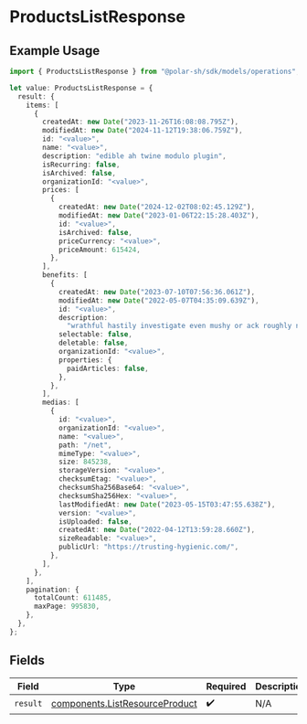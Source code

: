 # ProductsListResponse

## Example Usage

```typescript
import { ProductsListResponse } from "@polar-sh/sdk/models/operations";

let value: ProductsListResponse = {
  result: {
    items: [
      {
        createdAt: new Date("2023-11-26T16:08:08.795Z"),
        modifiedAt: new Date("2024-11-12T19:38:06.759Z"),
        id: "<value>",
        name: "<value>",
        description: "edible ah twine modulo plugin",
        isRecurring: false,
        isArchived: false,
        organizationId: "<value>",
        prices: [
          {
            createdAt: new Date("2024-12-02T08:02:45.129Z"),
            modifiedAt: new Date("2023-01-06T22:15:28.403Z"),
            id: "<value>",
            isArchived: false,
            priceCurrency: "<value>",
            priceAmount: 615424,
          },
        ],
        benefits: [
          {
            createdAt: new Date("2023-07-10T07:56:36.061Z"),
            modifiedAt: new Date("2022-05-07T04:35:09.639Z"),
            id: "<value>",
            description:
              "wrathful hastily investigate even mushy or ack roughly normal",
            selectable: false,
            deletable: false,
            organizationId: "<value>",
            properties: {
              paidArticles: false,
            },
          },
        ],
        medias: [
          {
            id: "<value>",
            organizationId: "<value>",
            name: "<value>",
            path: "/net",
            mimeType: "<value>",
            size: 845238,
            storageVersion: "<value>",
            checksumEtag: "<value>",
            checksumSha256Base64: "<value>",
            checksumSha256Hex: "<value>",
            lastModifiedAt: new Date("2023-05-15T03:47:55.638Z"),
            version: "<value>",
            isUploaded: false,
            createdAt: new Date("2022-04-12T13:59:28.660Z"),
            sizeReadable: "<value>",
            publicUrl: "https://trusting-hygienic.com/",
          },
        ],
      },
    ],
    pagination: {
      totalCount: 611485,
      maxPage: 995830,
    },
  },
};
```

## Fields

| Field                                                                            | Type                                                                             | Required                                                                         | Description                                                                      |
| -------------------------------------------------------------------------------- | -------------------------------------------------------------------------------- | -------------------------------------------------------------------------------- | -------------------------------------------------------------------------------- |
| `result`                                                                         | [components.ListResourceProduct](../../models/components/listresourceproduct.md) | :heavy_check_mark:                                                               | N/A                                                                              |